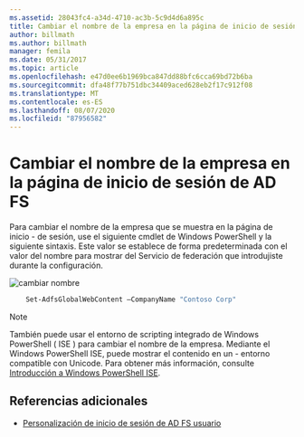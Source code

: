 ```yaml
---
ms.assetid: 28043fc4-a34d-4710-ac3b-5c9d4d6a895c
title: Cambiar el nombre de la empresa en la página de inicio de sesión de AD FS
author: billmath
ms.author: billmath
manager: femila
ms.date: 05/31/2017
ms.topic: article
ms.openlocfilehash: e47d0ee6b1969bca847dd88bfc6cca69bd72b6ba
ms.sourcegitcommit: dfa48f77b751dbc34409aced628eb2f17c912f08
ms.translationtype: MT
ms.contentlocale: es-ES
ms.lasthandoff: 08/07/2020
ms.locfileid: "87956582"
---
```

# <a name="change-the-company-name-on-the-ad-fs-sign-in-page"></a>Cambiar el nombre de la empresa en la página de inicio de sesión de AD FS

Para cambiar el nombre de la empresa que se muestra en la página de inicio \- de sesión, use el siguiente cmdlet de Windows PowerShell y la siguiente sintaxis. Este valor se establece de forma predeterminada con el valor del nombre para mostrar del Servicio de federación que introdujiste durante la configuración.

![cambiar nombre](media/AD-FS-user-sign-in-customization/ADFS_Blue_Custom1.png)

```powershell
    Set-AdfsGlobalWebContent –CompanyName "Contoso Corp"
```

> [!NOTE]
> También puede usar el entorno de scripting integrado de Windows PowerShell \( ISE \) para cambiar el nombre de la empresa. Mediante el Windows PowerShell ISE, puede mostrar el contenido en un \- entorno compatible con Unicode. Para obtener más información, consulte [Introducción a Windows PowerShell ISE](/previous-versions/mt707506(v=msdn.10)).

## <a name="additional-references"></a>Referencias adicionales

- [Personalización de inicio de sesión de AD FS usuario](AD-FS-user-sign-in-customization.md)
